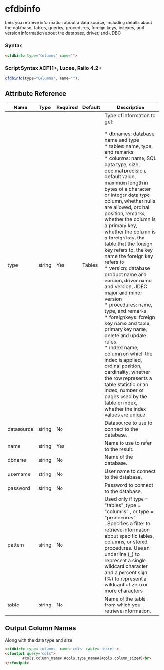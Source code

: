 # cfdbinfo

Lets you retrieve information about a data source, including details about the database, tables, queries, procedures, foreign keys, indexes, and version information about the database, driver, and JDBC

### Syntax

```html
<cfdbinfo type="Columns" name="">
```

### Script Syntax ACF11+, Lucee, Railo 4.2+

```javascript
cfdbinfo(type="Columns", name="");
```

## Attribute Reference

| Name | Type | Required | Default | Description |
| --- | --- | --- | --- | --- |
| type | string | Yes | Tables | Type of information to get:<br /><br /> * dbnames: database name and type<br /> * tables: name, type, and remarks<br /> * columns: name, SQL data type, size, decimal precision, default value, maximum length in bytes of a character or integer data type column, whether nulls are allowed, ordinal position, remarks, whether the column is a primary key, whether the column is a foreign key, the table that the foreign key refers to, the key name the foreign key refers to<br /> * version: database product name and version, driver name and version, JDBC major and minor version<br /> * procedures: name, type, and remarks<br /> * foreignkeys: foreign key name and table, primary key name, delete and update rules<br /> * index: name, column on which the index is applied, ordinal position, cardinality, whether the row represents a table statistic or an index, number of pages used by the table or index, whether the index values are unique |
| datasource | string | No |  | Datasource to use to connect to the database. |
| name | string | Yes |  | Name to use to refer to the result. |
| dbname | string | No |  | Name of the database. |
| username | string | No |  | User name to connect to the database. |
| password | string | No |  | Password to connect to the database. |
| pattern | string | No |  | Used only if type = "tables" ,type = "columns" , or type = "procedures"<br />. Specifies a filter to retrieve information about specific tables, columns, or stored procedures. Use an underline (_) to represent a single wildcard character and a percent sign (%) to represent a wildcard of zero or more characters. |
| table | string | No |  | Name of the table from which you retrieve information. |

## Output Column Names

Along with the data type and size

```html
<cfdbinfo type="columns" name="cols" table="tester">
<cfoutput query="cols">
        #cols.column_name# #cols.type_name#(#cols.column_size#)<br>
</cfoutput>
```
